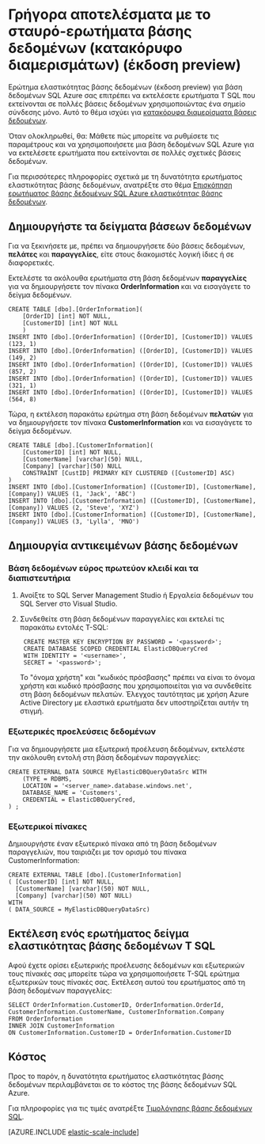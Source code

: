 <properties
    pageTitle="Γρήγορα αποτελέσματα με το σταυρό-ερωτήματα βάσης δεδομένων (κατακόρυφο διαμερισμάτων) | Microsoft Azure"   
    description="Πώς να χρησιμοποιείτε το ερώτημα ελαστικότητας βάσης δεδομένων με κατακόρυφη διαμερίσματα βάσεις δεδομένων"
    services="sql-database"
    documentationCenter=""  
    manager="jhubbard"
    authors="torsteng"/>

<tags
    ms.service="sql-database"
    ms.workload="sql-database"
    ms.tgt_pltfrm="na"
    ms.devlang="na"
    ms.topic="article"
    ms.date="05/23/2016"
    ms.author="torsteng" />

# <a name="get-started-with-cross-database-queries-vertical-partitioning-preview"></a>Γρήγορα αποτελέσματα με το σταυρό-ερωτήματα βάσης δεδομένων (κατακόρυφο διαμερισμάτων) (έκδοση preview)

Ερώτημα ελαστικότητας βάσης δεδομένων (έκδοση preview) για βάση δεδομένων SQL Azure σας επιτρέπει να εκτελέσετε ερωτήματα T SQL που εκτείνονται σε πολλές βάσεις δεδομένων χρησιμοποιώντας ένα σημείο σύνδεσης μόνο. Αυτό το θέμα ισχύει για [κατακόρυφα διαμερίσματα βάσεις δεδομένων](sql-database-elastic-query-vertical-partitioning.md).  

Όταν ολοκληρωθεί, θα: Μάθετε πώς μπορείτε να ρυθμίσετε τις παραμέτρους και να χρησιμοποιήσετε μια βάση δεδομένων SQL Azure για να εκτελέσετε ερωτήματα που εκτείνονται σε πολλές σχετικές βάσεις δεδομένων. 

Για περισσότερες πληροφορίες σχετικά με τη δυνατότητα ερωτήματος ελαστικότητας βάσης δεδομένων, ανατρέξτε στο θέμα [Επισκόπηση ερωτήματος βάσης δεδομένων SQL Azure ελαστικότητας βάσης δεδομένων](sql-database-elastic-query-overview.md). 

## <a name="create-the-sample-databases"></a>Δημιουργήστε τα δείγματα βάσεων δεδομένων

Για να ξεκινήσετε με, πρέπει να δημιουργήσετε δύο βάσεις δεδομένων, **πελάτες** και **παραγγελίες**, είτε στους διακομιστές λογική ίδιες ή σε διαφορετικές.   

Εκτελέστε τα ακόλουθα ερωτήματα στη βάση δεδομένων **παραγγελίες** για να δημιουργήσετε τον πίνακα **OrderInformation** και να εισαγάγετε το δείγμα δεδομένων. 

    CREATE TABLE [dbo].[OrderInformation]( 
        [OrderID] [int] NOT NULL, 
        [CustomerID] [int] NOT NULL 
        ) 
    INSERT INTO [dbo].[OrderInformation] ([OrderID], [CustomerID]) VALUES (123, 1) 
    INSERT INTO [dbo].[OrderInformation] ([OrderID], [CustomerID]) VALUES (149, 2) 
    INSERT INTO [dbo].[OrderInformation] ([OrderID], [CustomerID]) VALUES (857, 2) 
    INSERT INTO [dbo].[OrderInformation] ([OrderID], [CustomerID]) VALUES (321, 1) 
    INSERT INTO [dbo].[OrderInformation] ([OrderID], [CustomerID]) VALUES (564, 8) 

Τώρα, η εκτέλεση παρακάτω ερώτημα στη βάση δεδομένων **πελατών** για να δημιουργήσετε τον πίνακα **CustomerInformation** και να εισαγάγετε το δείγμα δεδομένων. 

    CREATE TABLE [dbo].[CustomerInformation]( 
        [CustomerID] [int] NOT NULL, 
        [CustomerName] [varchar](50) NULL, 
        [Company] [varchar](50) NULL 
        CONSTRAINT [CustID] PRIMARY KEY CLUSTERED ([CustomerID] ASC) 
    ) 
    INSERT INTO [dbo].[CustomerInformation] ([CustomerID], [CustomerName], [Company]) VALUES (1, 'Jack', 'ABC') 
    INSERT INTO [dbo].[CustomerInformation] ([CustomerID], [CustomerName], [Company]) VALUES (2, 'Steve', 'XYZ') 
    INSERT INTO [dbo].[CustomerInformation] ([CustomerID], [CustomerName], [Company]) VALUES (3, 'Lylla', 'MNO') 

## <a name="create-database-objects"></a>Δημιουργία αντικειμένων βάσης δεδομένων
### <a name="database-scoped-master-key-and-credentials"></a>Βάση δεδομένων εύρος πρωτεύον κλειδί και τα διαπιστευτήρια

1. Ανοίξτε το SQL Server Management Studio ή Εργαλεία δεδομένων του SQL Server στο Visual Studio.
2. Συνδεθείτε στη βάση δεδομένων παραγγελίες και εκτελεί τις παρακάτω εντολές T-SQL:

        CREATE MASTER KEY ENCRYPTION BY PASSWORD = '<password>'; 
        CREATE DATABASE SCOPED CREDENTIAL ElasticDBQueryCred 
        WITH IDENTITY = '<username>', 
        SECRET = '<password>';  

    Το "όνομα χρήστη" και "κωδικός πρόσβασης" πρέπει να είναι το όνομα χρήστη και κωδικό πρόσβασης που χρησιμοποιείται για να συνδεθείτε στη βάση δεδομένων πελατών.
    Έλεγχος ταυτότητας με χρήση Azure Active Directory με ελαστικά ερωτήματα δεν υποστηρίζεται αυτήν τη στιγμή.

### <a name="external-data-sources"></a>Εξωτερικές προελεύσεις δεδομένων
Για να δημιουργήσετε μια εξωτερική προέλευση δεδομένων, εκτελέστε την ακόλουθη εντολή στη βάση δεδομένων παραγγελίες: 

    CREATE EXTERNAL DATA SOURCE MyElasticDBQueryDataSrc WITH 
        (TYPE = RDBMS, 
        LOCATION = '<server_name>.database.windows.net', 
        DATABASE_NAME = 'Customers', 
        CREDENTIAL = ElasticDBQueryCred, 
    ) ;

### <a name="external-tables"></a>Εξωτερικοί πίνακες
Δημιουργήστε έναν εξωτερικό πίνακα από τη βάση δεδομένων παραγγελιών, που ταιριάζει με τον ορισμό του πίνακα CustomerInformation:

    CREATE EXTERNAL TABLE [dbo].[CustomerInformation] 
    ( [CustomerID] [int] NOT NULL, 
      [CustomerName] [varchar](50) NOT NULL, 
      [Company] [varchar](50) NOT NULL) 
    WITH 
    ( DATA_SOURCE = MyElasticDBQueryDataSrc) 

## <a name="execute-a-sample-elastic-database-t-sql-query"></a>Εκτέλεση ενός ερωτήματος δείγμα ελαστικότητας βάσης δεδομένων T SQL

Αφού έχετε ορίσει εξωτερικής προέλευσης δεδομένων και εξωτερικών τους πίνακές σας μπορείτε τώρα να χρησιμοποιήσετε T-SQL ερώτημα εξωτερικών τους πίνακές σας. Εκτέλεση αυτού του ερωτήματος από τη βάση δεδομένων παραγγελίες: 

    SELECT OrderInformation.CustomerID, OrderInformation.OrderId, CustomerInformation.CustomerName, CustomerInformation.Company 
    FROM OrderInformation 
    INNER JOIN CustomerInformation 
    ON CustomerInformation.CustomerID = OrderInformation.CustomerID 

## <a name="cost"></a>Κόστος

Προς το παρόν, η δυνατότητα ερωτήματος ελαστικότητας βάσης δεδομένων περιλαμβάνεται σε το κόστος της βάσης δεδομένων SQL Azure.  

Για πληροφορίες για τις τιμές ανατρέξτε [Τιμολόγησης βάσης δεδομένων SQL](/pricing/details/sql-database). 


[AZURE.INCLUDE [elastic-scale-include](../../includes/elastic-scale-include.md)]

<!--Image references-->

<!--anchors-->
